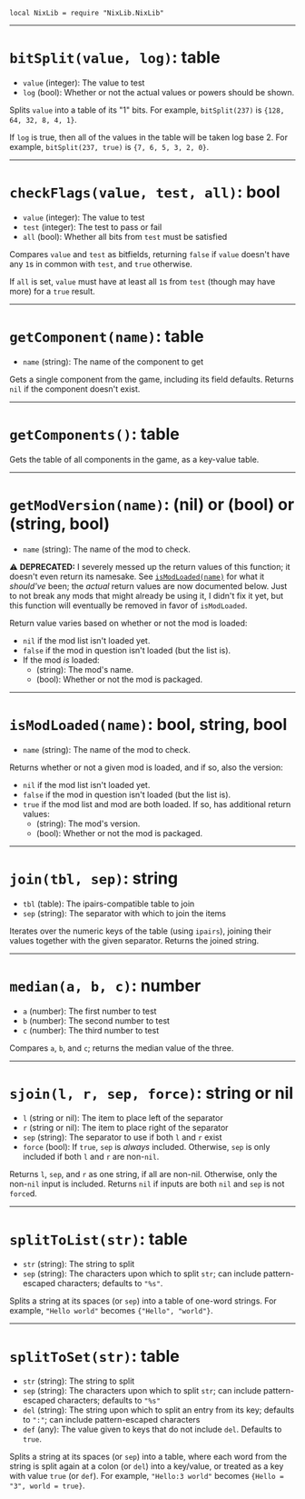 `local NixLib = require "NixLib.NixLib"`

---

# `bitSplit(value, log)`: table
* `value` (integer): The value to test
* `log` (bool): Whether or not the actual values or powers should be shown.

Splits `value` into a table of its "1" bits. For example, `bitSplit(237)` is `{128, 64, 32, 8, 4, 1}`.

If `log` is true, then all of the values in the table will be taken log base 2. For example, `bitSplit(237, true)` is `{7, 6, 5, 3, 2, 0}`.

---

# `checkFlags(value, test, all)`: bool
* `value` (integer): The value to test
* `test` (integer): The test to pass or fail
* `all` (bool): Whether all bits from `test` must be satisfied

Compares `value` and `test` as bitfields, returning `false` if `value` doesn't have any `1`s in common with `test`, and `true` otherwise.

If `all` is set, `value` must have at least all `1`s from `test` (though may have more) for a `true` result.

---

# `getComponent(name)`: table
* `name` (string): The name of the component to get

Gets a single component from the game, including its field defaults. Returns `nil` if the component doesn't exist.

---

# `getComponents()`: table

Gets the table of all components in the game, as a key-value table.

---

# `getModVersion(name)`: (nil) or (bool) or (string, bool)
* `name` (string): The name of the mod to check.

⚠️ **DEPRECATED:** I severely messed up the return values of this function; it doesn't even return its namesake. See [`isModLoaded(name)`](#ismodloadedname-bool-string-bool) for what it *should've* been; the *actual* return values are now documented below. Just to not break any mods that might already be using it, I didn't fix it yet, but this function will eventually be removed in favor of `isModLoaded`.

Return value varies based on whether or not the mod is loaded:

* `nil` if the mod list isn't loaded yet.
* `false` if the mod in question isn't loaded (but the list is).
* If the mod *is* loaded:
  * (string): The mod's name.
  * (bool): Whether or not the mod is packaged.

---

# `isModLoaded(name)`: bool, string, bool
* `name` (string): The name of the mod to check.

Returns whether or not a given mod is loaded, and if so, also the version:

* `nil` if the mod list isn't loaded yet.
* `false` if the mod in question isn't loaded (but the list is).
* `true` if the mod list and mod are both loaded. If so, has additional return values:
  * (string): The mod's version.
  * (bool): Whether or not the mod is packaged.

---

# `join(tbl, sep)`: string
* `tbl` (table): The ipairs-compatible table to join
* `sep` (string): The separator with which to join the items

Iterates over the numeric keys of the table (using `ipairs`), joining their values together with the given separator. Returns the joined string.

---

# `median(a, b, c)`: number
* `a` (number): The first number to test
* `b` (number): The second number to test
* `c` (number): The third number to test

Compares `a`, `b`, and `c`; returns the median value of the three.

---

# `sjoin(l, r, sep, force)`: string or nil
* `l` (string or nil): The item to place left of the separator
* `r` (string or nil): The item to place right of the separator
* `sep` (string): The separator to use if both `l` and `r` exist
* `force` (bool): If `true`, `sep` is *always* included. Otherwise, `sep` is only included if both `l` and `r` are non-`nil`.

Returns `l`, `sep`, and `r` as one string, if all are non-nil. Otherwise, only the non-`nil` input is included. Returns `nil` if inputs are both `nil` and `sep` is not `force`d.

---

# `splitToList(str)`: table
* `str` (string): The string to split
* `sep` (string): The characters upon which to split `str`; can include pattern-escaped characters; defaults to `"%s"`.

Splits a string at its spaces (or `sep`) into a table of one-word strings. For example, `"Hello world"` becomes `{"Hello", "world"}`.

---

# `splitToSet(str)`: table
* `str` (string): The string to split
* `sep` (string): The characters upon which to split `str`; can include pattern-escaped characters; defaults to `"%s"`
* `del` (string): The string upon which to split an entry from its key; defaults to `":"`; can include pattern-escaped characters
* `def` (any): The value given to keys that do not include `del`. Defaults to `true`.

Splits a string at its spaces (or `sep`) into a table, where each word from the string is split again at a colon (or `del`) into a key/value, or treated as a key with value `true` (or `def`). For example, `"Hello:3 world"` becomes `{Hello = "3", world = true}`.